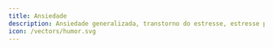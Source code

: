 ```yaml
---
title: Ansiedade
description: Ansiedade generalizada, transtorno do estresse, estresse pós-traumático transtorno obsessivo compulsivo (TOC), fobias e síndrome do pânico.
icon: /vectors/humor.svg
---
```

